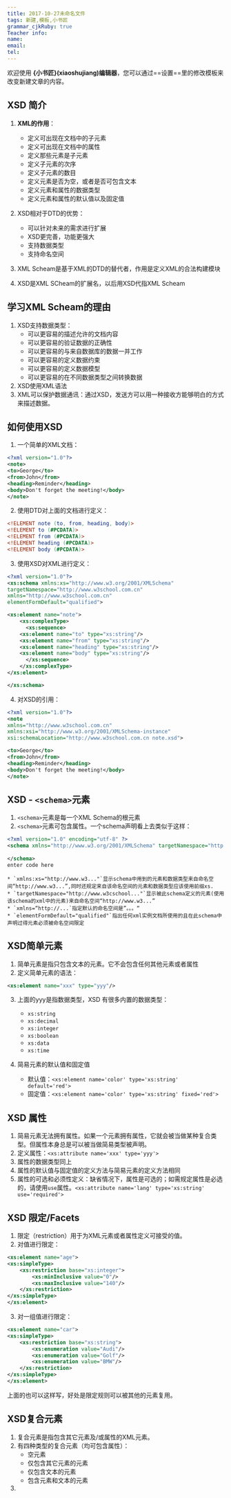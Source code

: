 ```yaml
---
title: 2017-10-27未命名文件 
tags: 新建,模板,小书匠
grammar_cjkRuby: true
Teacher info:
name:
email:
tel:
---
```



欢迎使用 **{小书匠}(xiaoshujiang)编辑器**，您可以通过==设置==里的修改模板来改变新建文章的内容。
## XSD 简介
1. **XML的作用**：
	* 定义可出现在文档中的子元素
	* 定义可出现在文档中的属性
	* 定义那些元素是子元素
	* 定义子元素的次序
	* 定义子元素的数目
	* 定义元素是否为空，或者是否可包含文本
	* 定义元素和属性的数据类型
	* 定义元素和属性的默认值以及固定值
1. XSD相对于DTD的优势：
	* 可以针对未来的需求进行扩展
	* XSD更完善，功能更强大
	* 支持数据类型
	* 支持命名空间

2. XML Scheam是基于XML的DTD的替代者，作用是定义XML的合法构建模块
3. XSD是XML SCheam的扩展名，以后用XSD代指XML Scheam
## 学习XML Scheam的理由
1. XSD支持数据类型：
	* 可以更容易的描述允许的文档内容
	* 可以更容易的验证数据的正确性
	* 可以更容易的与来自数据库的数据一并工作
	* 可以更容易的定义数据约束
	* 可以更容易的定义数据模型
	* 可以更容易的在不同数据类型之间转换数据
1. XSD使用XML语法
2. XML可以保护数据通讯：通过XSD，发送方可以用一种接收方能够明白的方式来描述数据。

## 如何使用XSD
1. 一个简单的XML文档：

``` xml
<?xml version="1.0"?>
<note>
<to>George</to>
<from>John</from>
<heading>Reminder</heading>
<body>Don't forget the meeting!</body>
</note>
```
2. 使用DTD对上面的文档进行定义：
	

``` dtd
<!ELEMENT note (to, from, heading, body)>
<!ELEMENT to (#PCDATA)>
<!ELEMENT from (#PCDATA)>
<!ELEMENT heading (#PCDATA)>
<!ELEMENT body (#PCDATA)>
```
3. 使用XSD对XML进行定义：

``` xml
<?xml version="1.0"?>
<xs:schema xmlns:xs="http://www.w3.org/2001/XMLSchema"
targetNamespace="http://www.w3school.com.cn"
xmlns="http://www.w3school.com.cn"
elementFormDefault="qualified">

<xs:element name="note">
    <xs:complexType>
      <xs:sequence>
	<xs:element name="to" type="xs:string"/>
	<xs:element name="from" type="xs:string"/>
	<xs:element name="heading" type="xs:string"/>
	<xs:element name="body" type="xs:string"/>
      </xs:sequence>
    </xs:complexType>
</xs:element>

</xs:schema>
```

4. 对XSD的引用：

``` xml
<?xml version="1.0"?>
<note
xmlns="http://www.w3school.com.cn"
xmlns:xsi="http://www.w3.org/2001/XMLSchema-instance"
xsi:schemaLocation="http://www.w3school.com.cn note.xsd">

<to>George</to>
<from>John</from>
<heading>Reminder</heading>
<body>Don't forget the meeting!</body>
</note>
```

## XSD - `<schema>`元素
1. `<schema>`元素是每一个XML Schema的根元素
2. `<schema>`元素可包含属性。一个schema声明看上去类似于这样：

``` xml
<?xml version="1.0" encoding="utf-8" ?>
<schema xmlns="http://www.w3.org/2001/XMLSchema" targetNamespace="http://www.w3school.com.cn" xmlns:xs="http://www.w3.org/2001/XMLSchema" elementFormDefault="qualified">
    
</schema>
enter code here
```
	* `xmlns:xs="http://www.w3..."`显示schema中用到的元素和数据类型来自命名空间“http://www.w3...”,同时还规定来自该命名空间的元素和数据类型应该使用前缀xs.
	* `targetNamespace="http://www.w3cschool..."`显示被此schema定义的元素(使用该schema的xml中的元素)来自命名空间“http://www.w3...”
	* `xmlns=“http://...`指定默认的命名空间是”。。。“
	* `elementFormDefault="qualified"`指出任何xml实例文档所使用的且在此schema中声明过得元素必须被命名空间限定

## XSD简单元素
1. 简单元素是指只包含文本的元素。它不会包含任何其他元素或者属性
2. 定义简单元素的语法：

``` xml
<xs:element name="xxx" type="yyy"/>
```
3. 上面的yyy是指数据类型，XSD 有很多内置的数据类型：
	* `xs:string`
	* `xs:decimal`
	* `xs:integer`
	* `xs:boolean`
	* `xs:data`
	* `xs:time`

4. 简易元素的默认值和固定值
	* 默认值：`<xs:element name='color' type='xs:string' default='red'>`
	* 固定值：`<xs:element name='color' type='xs:string' fixed='red'>`

## XSD 属性
1. 简易元素无法拥有属性。如果一个元素拥有属性，它就会被当做某种复合类型。但属性本身总是可以被当做简易类型被声明。
2. 定义属性：`<xs:attribute name='xxx' type='yyy'>`
3. 属性的数据类型同上
4. 属性的默认值与固定值的定义方法与简易元素的定义方法相同
5. 属性的可选和必须性定义：缺省情况下，属性是可选的；如需规定属性是必选的，请使用`use`属性。`<xs:attribute name='lang' type='xs:string' use='required'>`
## XSD 限定/Facets
1. 限定（restriction）用于为XML元素或者属性定义可接受的值。
2. 对值进行限定：

``` xml
<xs:element name="age">
<xs:simpleType>
	<xs:restriction base="xs:integer">
		<xs:minInclusive value="0"/>
		<xs:maxInclusive value="140"/>
	</xs:restriction>
</xs:simpleType>
</xs:element>
```
3. 对一组值进行限定：

``` xml
<xs:element name="car">
<xs:simpleType>
	<xs:restriction base="xs:string">
		<xs:enumeration value="Audi"/>
		<xs:enumeration value="Golf"/>
		<xs:enumeration value="BMW"/>
	</xs:restriction>
</xs:simpleType>
</xs:element>
```
上面的也可以这样写，好处是限定规则可以被其他的元素复用。

## XSD复合元素
1. 复合元素是指包含其它元素及/或属性的XML元素。
2. 有四种类型的复合元素（均可包含属性）：
	* 空元素
	* 仅包含其它元素的元素
	* 仅包含文本的元素
	* 包含元素和文本的元素
3. 

